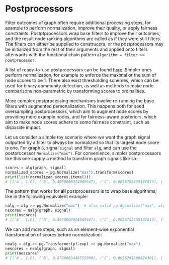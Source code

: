 # Postprocessors

Filter outcomes of graph often require additional processing steps, for example to perform
normalization, improve their quality, or apply fairness constraints.
Postptprocessors wrap base filters to improve their outcomes, and the result
node ranking algorithms are called as if they were still filters. The filters
can either be supplied to construcors, or the postprocessors may be initialized
from the rest of their arguments and applied onto filters afterwards with the 
functional chain pattern `algorithm = filter >> postprocessor`.


A list of ready-to-use postprocessors can be
found [here](../generated/postprocessors.md). Simpler ones perform
normalization, for example to enforce the maximal or the sum 
of node scores to be 1. There also exist thresholding schemes, which can be used
for binary community detection, as well as methods to make node
comparisons non-parametric by transforming scores to ordinalities.

More complex postprocessing mechanisms involve re-running the 
base filters with augmented personalization. This happens both for
seed oversampling postprocessors, which aim to augment node scores
by providing more example nodes, and for fairness-aware posteriors,
which aim to make node scores adhere to some fairness constraint, 
such as disparate impact.

Let us consider a simple toy scenario where we want the graph signal outputted
by a filter to always be normalized so that its largest node score is one. For
graph `G`, signal `signal` and filter `alg`, 
and can use the postprocessor `Normalize("max")`. For convenience, simpler postprocessors 
like this one supply a method to transform graph signals like so:

```python
scores = alg(graph, signal)
normalized_scores = pg.Normalize("max").transform(scores)
print(list(normalized_scores.items()))
# [('A', 1.0), ('B', 0.4950000024069947), ('C', 0.9828783455187619), ('D', 0.9540636897749238), ('E', 0.472261528845582)]
```

The pattern that works for **all** postprocessors
is to wrap base algorithms, like in the following equivalent example:


```python
nalg = alg >> pg.Normalize("max")  # also valid pg.Normalize("max", alg) or pg.Normalize(alg, "max")
nscores = nalg(graph, signal)
print(nscores)
# [('A', 1.0), ('B', 0.4950000024069947), ('C', 0.9828783455187619), ('D', 0.9540636897749238), ('E', 0.472261528845582)]
```

We can add more steps, such as
an element-wise exponential transformation of scores
before normalization:

```python
nealg = alg >> pg.Transformer(pf.exp) >> pg.Normalize("max")
nescores = nealg(graph, signal)
print(nescores)
# [('A', 1.0), ('B', 0.8786683440755908), ('C', 0.9956241609824301), ('D', 0.9883030876536782), ('E', 0.8735657648099558)]
```
